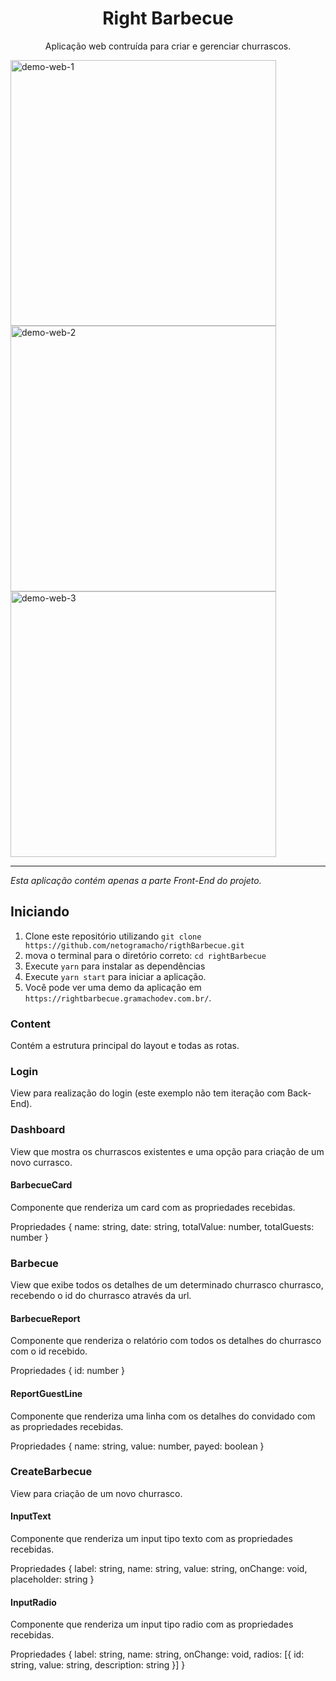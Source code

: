 <h1 align="center">
  Right Barbecue
</h1>

<p align="center">
Aplicação web contruída para criar e gerenciar churrascos.
</p>

<div>
  <img src="https://rightbarbecue.gramachodev.com.br/dashboard.png" alt="demo-web-1" height="425">
  <br>
  <img src="https://rightbarbecue.gramachodev.com.br/barbecue.png" alt="demo-web-2" height="425">
  <br>
  <img src="https://rightbarbecue.gramachodev.com.br/create-barbecue.png" alt="demo-web-3" height="425">
</div>

<hr />

*Esta aplicação contém apenas a parte Front-End do projeto.*

## Iniciando

1. Clone este repositório utilizando `git clone https://github.com/netogramacho/rigthBarbecue.git`
2. mova o terminal para o diretório correto: `cd rightBarbecue`<br />
3. Execute `yarn` para instalar as dependências<br />
4. Execute `yarn start` para iniciar a aplicação.
5. Você pode ver uma demo da aplicação em `https://rightbarbecue.gramachodev.com.br/`.


### Content

Contém a estrutura principal do layout e todas as rotas.


### Login

View para realização do login (este exemplo não tem iteração com Back-End).


### Dashboard

View que mostra os churrascos existentes e uma opção para criação de um novo currasco.

#### BarbecueCard

Componente que renderiza um card com as propriedades recebidas.

Propriedades {
    name: string,
    date: string,
    totalValue: number,
    totalGuests: number
}


### Barbecue 

View que exibe todos os detalhes de um determinado churrasco churrasco, recebendo o id do churrasco através da url.

#### BarbecueReport

Componente que renderiza o relatório com todos os detalhes do churrasco com o id recebido.

Propriedades {
    id: number
}

#### ReportGuestLine

Componente que renderiza uma linha com os detalhes do convidado com as propriedades recebidas.

Propriedades {
    name: string,
    value: number,
    payed: boolean
}


### CreateBarbecue 

View para criação de um novo churrasco.

#### InputText 

Componente que renderiza um input tipo texto com as propriedades recebidas.

Propriedades {
    label: string,
    name: string,
    value: string,
    onChange: void,
    placeholder: string
}

#### InputRadio 

Componente que renderiza um input tipo radio com as propriedades recebidas.

Propriedades {
    label: string,
    name: string,
    onChange: void,
    radios: [{
        id: string,
        value: string,
        description: string
    }]
}

